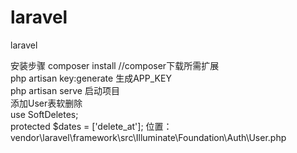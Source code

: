 # laravel
laravel

安装步骤
composer install //composer下载所需扩展    
php artisan key:generate  生成APP_KEY   
php artisan serve 启动项目   
添加User表软删除       
use SoftDeletes;   
protected $dates = ['delete_at'];
位置：vendor\laravel\framework\src\Illuminate\Foundation\Auth\User.php